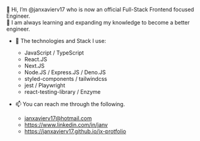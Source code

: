 👋 Hi, I’m @janxavierv17 who is now an official Full-Stack Frontend focused Engineer. <br/>
🌱 I am always learning and expanding my knowledge to become a better engineer.
- 👀 The technologies and Stack I use:
  -  JavaScript / TypeScript
  -  React.JS
  -  Next.JS
  -  Node.JS / Express.JS / Deno.JS
  -  styled-components / tailwindcss
  -  jest / Playwright
  -  react-testing-library / Enzyme

- 📫 You can reach me through the following.
  - janxavierv17@hotmail.com
  - https://www.linkedin.com/in/janv
  - https://janxavierv17.github.io/jx-protfolio

<!---
janxavierv17/janxavierv17 is a ✨ special ✨ repository because its `README.md` (this file) appears on your GitHub profile.
You can click the Preview link to take a look at your changes.
--->

